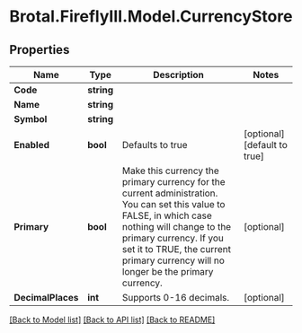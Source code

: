 # Brotal.FireflyIII.Model.CurrencyStore

## Properties

Name | Type | Description | Notes
------------ | ------------- | ------------- | -------------
**Code** | **string** |  | 
**Name** | **string** |  | 
**Symbol** | **string** |  | 
**Enabled** | **bool** | Defaults to true | [optional] [default to true]
**Primary** | **bool** | Make this currency the primary currency for the current administration. You can set this value to FALSE, in which case nothing will change to the primary currency. If you set it to TRUE, the current primary currency will no longer be the primary currency. | [optional] 
**DecimalPlaces** | **int** | Supports 0-16 decimals. | [optional] 

[[Back to Model list]](../../README.md#documentation-for-models) [[Back to API list]](../../README.md#documentation-for-api-endpoints) [[Back to README]](../../README.md)

